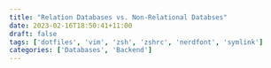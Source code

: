 ```yaml
---
title: "Relation Databases vs. Non-Relational Databses"
date: 2023-02-16T18:50:41+11:00
draft: false
tags: ['dotfiles', 'vim', 'zsh', 'zshrc', 'nerdfont', 'symlink']
categories: ['Databases', 'Backend']
---
```


